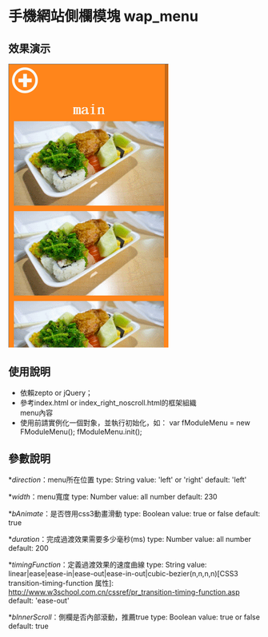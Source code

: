 手機網站側欄模塊 wap_menu
=============================

效果演示
-----------------------------
![menu_wap](https://github.com/xiaoyaojones/wap_menu/blob/master/demo.gif "menu_wap")

使用說明
-----------------------------
* 依賴zepto or jQuery；
* 參考index.html or index_right_noscroll.html的框架組織
	<div class="m__wrap" id="wrap">
		<div class="m__main" id="main"></div>
		<div class="m__menu" id="menu">
			<div class="m__menu-box">
				menu內容
			</div>
		</div>
	</div>
* 使用前請實例化一個對象，並執行初始化，如：
	var fModuleMenu = new FModuleMenu();
	fModuleMenu.init();

參數說明
-----------------------------
*_direction_：menu所在位置
	type: String
	value: 'left' or 'right'
	default: 'left'

*_width_：menu寬度
	type: Number
	value: all number
	default: 230

*_bAnimate_：是否啓用css3動畫滑動
	type: Boolean
	value: true or false
	default: true

*_duration_：完成過渡效果需要多少毫秒(ms)
	type: Number
	value: all number
	default: 200

*_timingFunction_：定義過渡效果的速度曲線
	type: String
	value: linear|ease|ease-in|ease-out|ease-in-out|cubic-bezier(n,n,n,n)[CSS3 transition-timing-function 属性]: http://www.w3school.com.cn/cssref/pr_transition-timing-function.asp
	default: 'ease-out'

*_bInnerScroll_：側欄是否內部滾動，推薦true
	type: Boolean
	value: true or false
	default: true